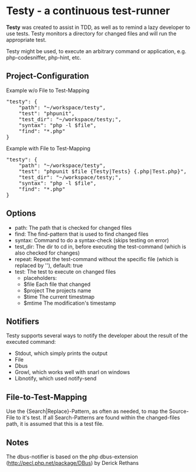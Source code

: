 Testy - a continuous test-runner
=====

**Testy** was created to assist in TDD, as well as to remind a lazy developer to use tests.
Testy monitors a directory for changed files and will run the appropriate test.

Testy might be used, to execute an arbitrary command or application, e.g. php-codesniffer, php-hint, etc.

Project-Configuration
-----

Example w/o File to Test-Mapping
<pre>
"testy": {
    "path": "~/workspace/testy",
    "test": "phpunit",
    "test_dir": "~/workspace/testy;",
    "syntax": "php -l $file",
    "find": "*.php"
}
</pre>

Example with File to Test-Mapping
<pre>
"testy": {
    "path": "~/workspace/testy",
    "test": "phpunit $file {Testy|Tests} {.php|Test.php}",
    "test_dir": "~/workspace/testy;",
    "syntax": "php -l $file",
    "find": "*.php"
}
</pre>

Options
-----
- path:     The path that is checked for changed files
- find:     The find-pattern that is used to find changed files
- syntax:   Command to do a syntax-check (skips testing on error)
- test_dir: The dir to cd in, before executing the test-command (which is also checked for changes)
- repeat: Repeat the test-command without the specific file (which is replaced by ''), default: true
- test:     The test to execute on changed files
    - placeholders:
    - $file       Each file that changed
    - $project    The projects name
    - $time       The current timestmap
    - $mtime      The modification's timestamp

Notifiers
-----
Testy supports several ways to notify the developer about the result of the executed command:

- Stdout, which simply prints the output
- File
- Dbus
- Growl, which works well with snarl on windows
- Libnotify, which used notify-send

File-to-Test-Mapping
-----
Use the {Search|Replace}-Pattern, as often as needed, to map the Source-File to it's test.
If all Search-Patterns are found within the changed-files path, it is assumed that this is a test file.

Notes
-----
The dbus-notifier is based on the php dbus-extension (http://pecl.php.net/package/DBus) by Derick Rethans
